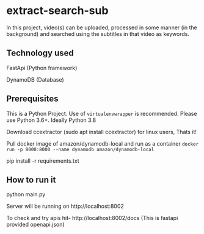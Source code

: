# extract-search-sub
In this project, video(s) can be uploaded, processed in some manner (in the background) and searched using the subtitles in that video as keywords.

## Technology used
FastApi (Python framework)

DynamoDB (Database)



## Prerequisites
This is a Python Project. Use of `virtualenvwrapper` is recommended. Please use Python 3.6+. Ideally Python 3.8

Download ccextractor (sudo apt install ccextractor) for linux users, Thats it!

Pull docker image of amazon/dynamodb-local and run as a container `docker run -p 8000:8000 --name dynamodb amazon/dynamodb-local`

pip install -r requirements.txt


## How to run it

python main.py

Server will be running on http://localhost:8002

To check and try apis hit- http://localhost:8002/docs (This is fastapi provided openapi.json)

